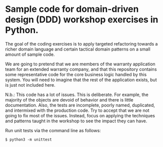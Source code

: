 # Sample code for domain-driven design (DDD) workshop exercises in Python.

The goal of the coding exercises is to apply targeted refactoring towards a richer domain language and certain tactical domain patterns on a small amount of sample code.

We are going to pretend that we are members of the warranty application team for an extended warranty company, and that this repository contains some representative code for the core business logic handled by this system. You will need to imagine that the rest of the application exists, but is just not included here.

N.b.: This code has a lot of issues. This is deliberate. For example, the majority of the objects are devoid of behavior and there is little documentation. Also, the tests are incomplete, poorly named, duplicated, and intermixed with the production code. Try to accept that we are not going to fix most of the issues. Instead, focus on applying the techniques and patterns taught in the workshop to see the impact they can have.

Run unit tests via the command line as follows:

    $ python3 -m unittest
